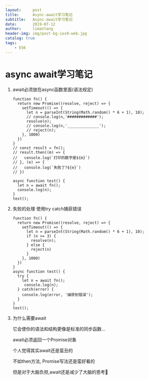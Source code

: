 ```yaml
---
layout:     post
title:      Async-await学习笔记
subtitle:   Async-await学习笔记
date:       2019-07-12
author:     limantang
header-img: img/post-bg-ios9-web.jpg
catalog: true
tags:
    - ES6
---
```


# async await学习笔记

1. await必须放在async函数里面(语法规定)

   ```tsx
   function fn() {
     return new Promise((resolve, reject) => {
       setTimeout(() => {
         let n = parseInt(String(Math.random() * 6 + 1), 10);
         // console.log(n,'#############');
         resolve(n);
         // console.log(n,'______________');
         // reject(n);
       }, 1000)
     })
   }
   // const result = fn();
   // result.then((m) => {
   //   console.log(`打印的数字是${m}`)
   // }, (e) => {
   //   console.log(`失败了?${e}`)
   // })
   
   async function test() {
     let n = await fn();
     console.log(n);
   }
   test();
   ```

2. 失败的处理 使用try catch捕获错误

   ```tsx
   function fn() {
     return new Promise((resolve, reject) => {
       setTimeout(() => {
         let n = parseInt(String(Math.random() * 6 + 1), 10);
         if (n >= 3) {
           resolve(n);
         } else {
           reject(n)
         }
       }, 1000)
     })
   }
   async function test() {
     try {
       let n = await fn();
     	console.log(n);
     } catch(error) {
       console.log(error, '捕获到错误');
     }
   }
   test();
   ```

3. 为什么需要await

   它会使你的语法和结构更像是标准的同步函数...

   await必须返回一个Promise对象

   个人觉得其实await还是蛮丑的

   不如then方法, Promise写法还是蛮好看的

   但是对于大脑负担,await还是减少了大脑的思考🤔